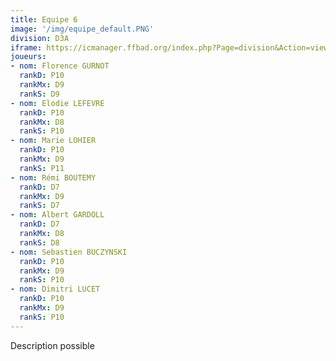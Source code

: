```yaml
---
title: Equipe 6
image: '/img/equipe_default.PNG'
division: D3A
iframe: https://icmanager.ffbad.org/index.php?Page=division&Action=view&ID_Division=6049&print=
joueurs:
- nom: Florence GURNOT
  rankD: P10
  rankMx: D9
  rankS: D9
- nom: Elodie LEFEVRE
  rankD: P10
  rankMx: D8
  rankS: P10
- nom: Marie LOHIER
  rankD: P10
  rankMx: D9
  rankS: P11
- nom: Rémi BOUTEMY
  rankD: D7
  rankMx: D9
  rankS: D7
- nom: Albert GARDOLL
  rankD: D7
  rankMx: D8
  rankS: D8
- nom: Sebastien BUCZYNSKI
  rankD: P10
  rankMx: D9
  rankS: P10
- nom: Dimitri LUCET
  rankD: P10
  rankMx: D9
  rankS: P10
---
```


Description possible
